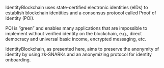 IdentityBlockchain uses state-certified electronic identities (eIDs) to establish blockchain identities and a consensus protocol called Proof of Identity (POI).

POI is ”green” and enables many applications that are impossible to implement without verified identity on the blockchain, e.g., direct democracy and universal basic income, encrypted messaging, etc.

IdentityBlockchain, as presented here, aims to preserve the anonymity of identity by using zk-SNARKs and an anonymizing protocol for identity onboarding.
